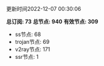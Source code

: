 更新时间2022-12-07 00:30:06

**总订阅: 73**
**总节点: 940**
**有效节点: 309**
- ss节点: 68
- trojan节点: 69
- v2ray节点: 171
- ssr节点: 1
